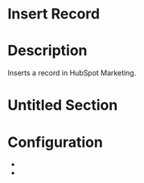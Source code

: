 ﻿# Insert Record

# Description

Inserts a record in HubSpot Marketing.

# Untitled Section

# Configuration

* 
*
